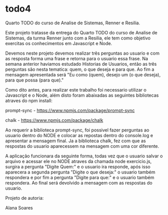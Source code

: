 # todo4
Quarto TODO do curso de Analise de Sistemas, Renner e Resilia.

Este projeto tratasse da entrega do Quarto TODO do curso de Analise de Sistemas, da turma Renner junto com a Resilia, ele tem como objetivo exercitas os conhecimentos em Javascript e Node.

Devemos neste projeto devemos realizar três perguntas ao usuario e com as resposta forma uma frase e retorna para o usuario essa frase. Na semana anterior haviamos estudado Historias de Usuarios, então as três perguntas são nesta tematica: quem, o que deseja e para que. Ao fim a mensagem apresentada será "Eu como (quem), desejo um (o que deseja), para que possa (para que)."

Como dito antes, para realizar este trabalho foi necessario utilizar o Javascript e o Node, além disto foram abaixadas as seguintes bibliotecas atraves do npm install:

prompt-sync - https://www.npmjs.com/package/prompt-sync

chalk - https://www.npmjs.com/package/chalk

Ao requerir a biblioteca prompt-sync, foi possivel fazer perguntas ao usuario dentro do NODE e colocar as repostas dentro do console.log e apresentar a mensagem final. Ja a biblioteca chalk, fez com que as respostas do usuario aparecessem na mensagem com uma cor diferente.

A aplicação funcionara da seguinte forma, todas vez que o usuario salvar o arquivo e acessar ele no NODE atraves da chamada node exercicio.js, surgira a pergunta "Digite Quem:" e o usuario ira responde, após isso aparecera a segunda pergunta "Digite o que deseja:" o usuario também respondera e por fim a pergunta "Digite para que:" e o usuario também respondera. Ao final será devolvido a mensagem com as respostas do usuario.

Projeto de autoria:

Alana Soares
